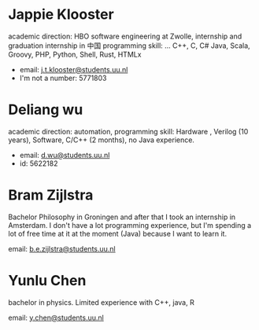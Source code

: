# Jappie Klooster
academic direction: HBO software engineering at Zwolle, internship and graduation internship in 中国
programming skill: ... C++, C, C# Java, Scala, Groovy, PHP, Python, Shell,
Rust, HTMLx

* email: j.t.klooster@students.uu.nl
* I'm not a number: 5771803

# Deliang wu
academic direction: automation,
programming skill: Hardware , Verilog (10 years), Software, C/C++ (2 months), no Java experience.

* email: d.wu@students.uu.nl
* id: 5622182

# Bram Zijlstra
 Bachelor Philosophy in Groningen and after that I took an internship in
 Amsterdam. I don't have a lot programming experience, but I'm spending a
 lot of free time at it at the moment (Java) because I want to learn it.

email: b.e.zijlstra@students.uu.nl

# Yunlu Chen
bachelor in physics. Limited experience with C++, java, R

email: y.chen@students.uu.nl
